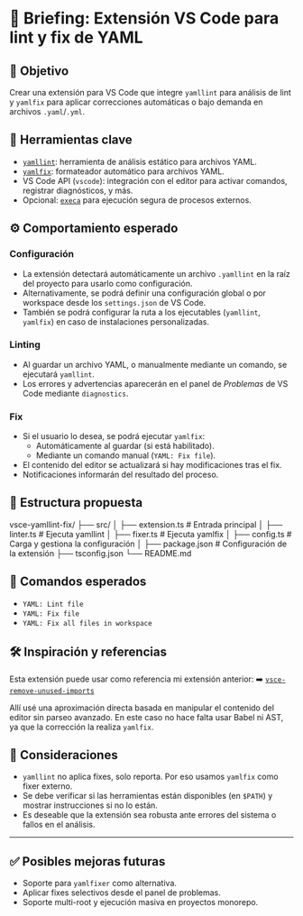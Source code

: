 # 🧩 Briefing: Extensión VS Code para lint y fix de YAML

## 🎯 Objetivo

Crear una extensión para VS Code que integre `yamllint` para análisis de lint y `yamlfix` para aplicar correcciones automáticas o bajo demanda en archivos `.yaml`/`.yml`.

## 🧰 Herramientas clave

- [`yamllint`](https://yamllint.readthedocs.io/en/stable/): herramienta de análisis estático para archivos YAML.
- [`yamlfix`](https://github.com/lyz-code/yamlfix): formateador automático para archivos YAML.
- VS Code API (`vscode`): integración con el editor para activar comandos, registrar diagnósticos, y más.
- Opcional: [`execa`](https://github.com/sindresorhus/execa) para ejecución segura de procesos externos.

## ⚙️ Comportamiento esperado

### Configuración
- La extensión detectará automáticamente un archivo `.yamllint` en la raíz del proyecto para usarlo como configuración.
- Alternativamente, se podrá definir una configuración global o por workspace desde los `settings.json` de VS Code.
- También se podrá configurar la ruta a los ejecutables (`yamllint`, `yamlfix`) en caso de instalaciones personalizadas.

### Linting
- Al guardar un archivo YAML, o manualmente mediante un comando, se ejecutará `yamllint`.
- Los errores y advertencias aparecerán en el panel de *Problemas* de VS Code mediante `diagnostics`.

### Fix
- Si el usuario lo desea, se podrá ejecutar `yamlfix`:
  - Automáticamente al guardar (si está habilitado).
  - Mediante un comando manual (`YAML: Fix file`).
- El contenido del editor se actualizará si hay modificaciones tras el fix.
- Notificaciones informarán del resultado del proceso.

## 📁 Estructura propuesta

vsce-yamllint-fix/
├── src/
│ ├── extension.ts # Entrada principal
│ ├── linter.ts # Ejecuta yamllint
│ ├── fixer.ts # Ejecuta yamlfix
│ ├── config.ts # Carga y gestiona la configuración
│
├── package.json # Configuración de la extensión
├── tsconfig.json
└── README.md


## 🧪 Comandos esperados

- `YAML: Lint file`
- `YAML: Fix file`
- `YAML: Fix all files in workspace`

## 🛠️ Inspiración y referencias

Esta extensión puede usar como referencia mi extensión anterior:
➡️ [`vsce-remove-unused-imports`](https://github.com/kcmr/vsce-remove-unused-imports)

Allí usé una aproximación directa basada en manipular el contenido del editor sin parseo avanzado. En este caso no hace falta usar Babel ni AST, ya que la corrección la realiza `yamlfix`.

## 🚧 Consideraciones

- `yamllint` no aplica fixes, solo reporta. Por eso usamos `yamlfix` como fixer externo.
- Se debe verificar si las herramientas están disponibles (en `$PATH`) y mostrar instrucciones si no lo están.
- Es deseable que la extensión sea robusta ante errores del sistema o fallos en el análisis.

---

## ✅ Posibles mejoras futuras

- Soporte para `yamlfixer` como alternativa.
- Aplicar fixes selectivos desde el panel de problemas.
- Soporte multi-root y ejecución masiva en proyectos monorepo.
